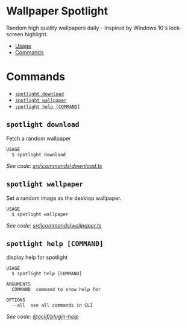 Wallpaper Spotlight
=============================

Random high quality wallpapers daily - Inspired by Windows 10&#39;s lock-screen highlight.

<!-- toc -->
* [Usage](#usage)
* [Commands](#commands)
<!-- tocstop -->

<!-- usagestop -->
# Commands
<!-- commands -->
* [`spotlight download`](#spotlight-download)
* [`spotlight wallpaper`](#spotlight-wallpaper)
* [`spotlight help [COMMAND]`](#spotlight-help-command)

## `spotlight download`

Fetch a random wallpaper

```
USAGE
  $ spotlight download
```

_See code: [src\commands\download.ts](https://github.com/JorgenVatle/windows-highlight-for-desktop/blob/v1.0.0/src\commands\download.ts)_

## `spotlight wallpaper`

Set a random image as the desktop wallpaper.

```
USAGE
  $ spotlight wallpaper
```

_See code: [src\commands\wallpaper.ts](https://github.com/JorgenVatle/windows-highlight-for-desktop/blob/v1.0.0/src\commands\wallpaper.ts)_

## `spotlight help [COMMAND]`

display help for spotlight

```
USAGE
  $ spotlight help [COMMAND]

ARGUMENTS
  COMMAND  command to show help for

OPTIONS
  --all  see all commands in CLI
```

_See code: [@oclif/plugin-help](https://github.com/oclif/plugin-help/blob/v2.1.4/src\commands\help.ts)_
<!-- commandsstop -->
